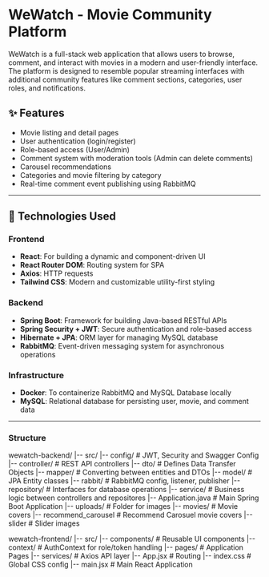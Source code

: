 # WeWatch - Movie Community Platform

WeWatch is a full-stack web application that allows users to browse, comment, and interact with movies in a modern and user-friendly interface. The platform is designed to resemble popular streaming interfaces with additional community features like comment sections, categories, user roles, and notifications.

## ✨ Features

- Movie listing and detail pages
- User authentication (login/register)
- Role-based access (User/Admin)
- Comment system with moderation tools (Admin can delete comments)
- Carousel recommendations
- Categories and movie filtering by category
- Real-time comment event publishing using RabbitMQ

---
## 🤖 Technologies Used

### Frontend

- **React**: For building a dynamic and component-driven UI
- **React Router DOM**: Routing system for SPA
- **Axios**: HTTP requests
- **Tailwind CSS**: Modern and customizable utility-first styling

### Backend

- **Spring Boot**: Framework for building Java-based RESTful APIs
- **Spring Security + JWT**: Secure authentication and role-based access
- **Hibernate + JPA**: ORM layer for managing MySQL database
- **RabbitMQ**: Event-driven messaging system for asynchronous operations

### Infrastructure

- **Docker**: To containerize RabbitMQ and MySQL Database locally 
- **MySQL**: Relational database for persisting user, movie, and comment data

---
### Structure
wewatch-backend/
|-- src/
  |-- config/                # JWT, Security and Swagger Config
  |-- controller/            # REST API controllers
  |-- dto/                   # Defines Data Transfer Objects
  |-- mapper/                # Converting between entities and DTOs
  |-- model/                 # JPA Entity classes
  |-- rabbit/                # RabbitMQ config, listener, publisher
  |-- repository/            # Interfaces for database operations
  |-- service/               # Business logic between controllers and repositores
  |-- Application.java       # Main Spring Boot Application
|-- uploads/                 # Folder for images 
  |-- movies/                # Movie covers
  |-- recommend_carousel     # Recommend Carosuel movie covers
  |-- slider                 # Slider images

wewatch-frontend/
|-- src/
  |-- components/           # Reusable UI components
  |-- context/              # AuthContext for role/token handling
  |-- pages/                # Application Pages
  |-- services/             # Axios API layer
  |-- App.jsx               # Routing
  |-- index.css             # Global CSS config
  |-- main.jsx              # Main React Application
  
